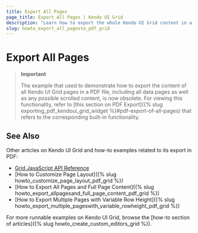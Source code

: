 ```yaml
---
title: Export All Pages
page_title: Export All Pages | Kendo UI Grid
description: "Learn how to export the whole Kendo UI Grid content in a PDF file."
slug: howto_export_all_pagesto_pdf_grid
---
```


# Export All Pages

> **Important**
>
> The example that used to demonstrate how to export the content of all Kendo UI Grid pages in a PDF file, including all data pages as well as any possible scrolled content, is now obsolete. For viewing this functionality, refer to [this section on PDF Export]({% slug exporting_pdf_kendoui_grid_widget %}#pdf-export-of-all-pages) that refers to the corresponding built-in functionality.

## See Also

Other articles on Kendo UI Grid and how-to examples related to its export in PDF:

* [Grid JavaScript API Reference](/api/javascript/ui/grid)
* [How to Customize Page Layout]({% slug howto_customize_page_layout_pdf_grid %})
* [How to Export All Pages and Full Page Content]({% slug howto_export_allpagesand_full_page_content_pdf_grid %})
* [How to Export Multiple Pages with Variable Row Height]({% slug howto_export_multiple_pageswith_variable_rowheight_pdf_grid %})

For more runnable examples on Kendo UI Grid, browse the [how-to section of articles]({% slug howto_create_custom_editors_grid %}).
